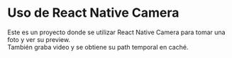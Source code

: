 # Uso de React Native Camera
Este es un proyecto donde se utilizar React Native Camera para tomar una foto y ver su preview.  
También graba video y se obtiene su path temporal en caché.